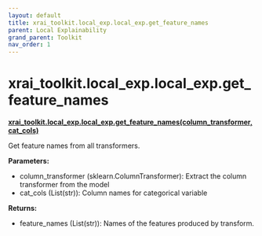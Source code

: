 ```yaml
---
layout: default
title: xrai_toolkit.local_exp.local_exp.get_feature_names
parent: Local Explainability
grand_parent: Toolkit
nav_order: 1
---
```


# xrai_toolkit.local_exp.local_exp.get_feature_names
**[xrai_toolkit.local_exp.local_exp.get_feature_names(column_transformer, cat_cols)](https://github.com/gaberamolete/xrai_toolkit/blob/main/local_exp/local_exp.py)**


Get feature names from all transformers.


**Parameters:**
- column_transformer (sklearn.ColumnTransformer): Extract the column transformer from the model
- cat_cols (List(str)): Column names for categorical variable

**Returns:**
- feature_names (List(str)): Names of the features produced by transform.
